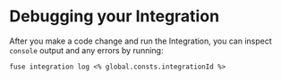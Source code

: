 # Debugging your Integration

After you make a code change and run the Integration, you can inspect `console`
output and any errors by running:

`fuse integration log <% global.consts.integrationId %>`
